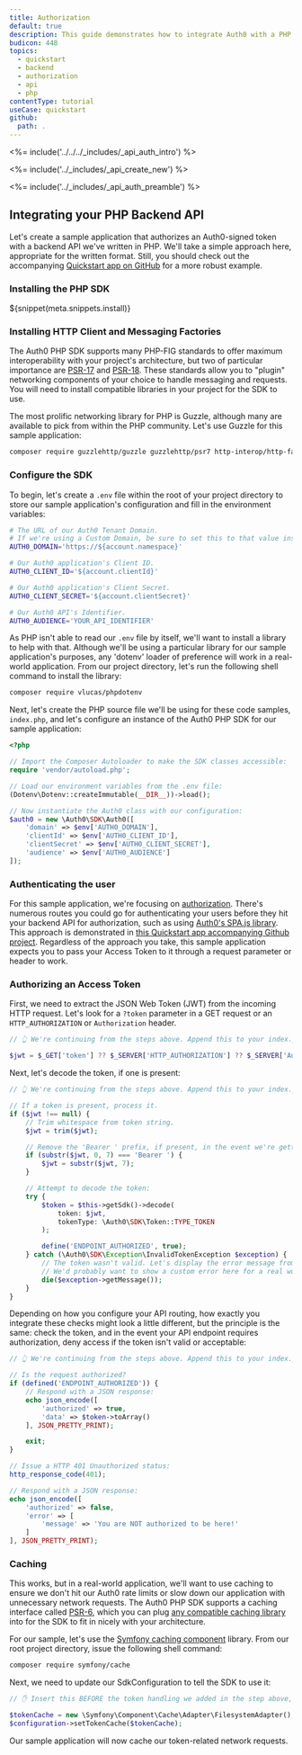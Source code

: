 ```yaml
---
title: Authorization
default: true
description: This guide demonstrates how to integrate Auth0 with a PHP backend API using the Auth0 PHP SDK.
budicon: 448
topics:
  - quickstart
  - backend
  - authorization
  - api
  - php
contentType: tutorial
useCase: quickstart
github:
  path: .
---
```


<%= include('../../../_includes/_api_auth_intro') %>

<%= include('../_includes/_api_create_new') %>

<%= include('../_includes/_api_auth_preamble') %>

## Integrating your PHP Backend API

Let's create a sample application that authorizes an Auth0-signed token with a backend API we've written in PHP. We'll take a simple approach here, appropriate for the written format. Still, you should check out the accompanying [Quickstart app on GitHub](https://github.com/auth0-samples/auth0-php-api-samples/) for a more robust example.

### Installing the PHP SDK

${snippet(meta.snippets.install)}

### Installing HTTP Client and Messaging Factories

The Auth0 PHP SDK supports many PHP-FIG standards to offer maximum interoperability with your project's architecture, but two of particular importance are [PSR-17](https://www.php-fig.org/psr/psr-17/) and [PSR-18](https://www.php-fig.org/psr/psr-18/). These standards allow you to "plugin" networking components of your choice to handle messaging and requests. You will need to install compatible libraries in your project for the SDK to use.

The most prolific networking library for PHP is Guzzle, although many are available to pick from within the PHP community. Let's use Guzzle for this sample application:

```sh
composer require guzzlehttp/guzzle guzzlehttp/psr7 http-interop/http-factory-guzzle
```

### Configure the SDK

To begin, let's create a `.env` file within the root of your project directory to store our sample application's configuration and fill in the environment variables:

```sh
# The URL of our Auth0 Tenant Domain.
# If we're using a Custom Domain, be sure to set this to that value instead.
AUTH0_DOMAIN='https://${account.namespace}'

# Our Auth0 application's Client ID.
AUTH0_CLIENT_ID='${account.clientId}'

# Our Auth0 application's Client Secret.
AUTH0_CLIENT_SECRET='${account.clientSecret}'

# Our Auth0 API's Identifier.
AUTH0_AUDIENCE='YOUR_API_IDENTIFIER'
```

As PHP isn't able to read our `.env` file by itself, we'll want to install a library to help with that. Although we'll be using a particular library for our sample application's purposes, any 'dotenv' loader of preference will work in a real-world application. From our project directory, let's run the following shell command to install the library:

```sh
composer require vlucas/phpdotenv
```

Next, let's create the PHP source file we'll be using for these code samples, `index.php`, and let's configure an instance of the Auth0 PHP SDK for our sample application:

```php
<?php

// Import the Composer Autoloader to make the SDK classes accessible:
require 'vendor/autoload.php';

// Load our environment variables from the .env file:
(Dotenv\Dotenv::createImmutable(__DIR__))->load();

// Now instantiate the Auth0 class with our configuration:
$auth0 = new \Auth0\SDK\Auth0([
    'domain' => $env['AUTH0_DOMAIN'],
    'clientId' => $env['AUTH0_CLIENT_ID'],
    'clientSecret' => $env['AUTH0_CLIENT_SECRET'],
    'audience' => $env['AUTH0_AUDIENCE']
]);
```


### Authenticating the user

For this sample application, we're focusing on [authorization](https://auth0.com/intro-to-iam/authentication-vs-authorization/). There's numerous routes you could go for authenticating your users before they hit your backend API for authorization, such as using [Auth0's SPA.js library](https://github.com/auth0/auth0-spa-js). This approach is demonstrated in [this Quickstart app accompanying Github project](https://github.com/auth0-samples/auth0-php-api-samples/). Regardless of the approach you take, this sample application expects you to pass your Access Token to it through a request parameter or header to work.

### Authorizing an Access Token

First, we need to extract the JSON Web Token (JWT) from the incoming HTTP request. Let's look for a `?token` parameter in a GET request or an `HTTP_AUTHORIZATION` or `Authorization` header.

```PHP
// 👆 We're continuing from the steps above. Append this to your index.php file.

$jwt = $_GET['token'] ?? $_SERVER['HTTP_AUTHORIZATION'] ?? $_SERVER['Authorization'] ?? null;
```

Next, let's decode the token, if one is present:

```PHP
// 👆 We're continuing from the steps above. Append this to your index.php file.

// If a token is present, process it.
if ($jwt !== null) {
    // Trim whitespace from token string.
    $jwt = trim($jwt);

    // Remove the 'Bearer ' prefix, if present, in the event we're getting an Authorization header that's using it.
    if (substr($jwt, 0, 7) === 'Bearer ') {
        $jwt = substr($jwt, 7);
    }

    // Attempt to decode the token:
    try {
        $token = $this->getSdk()->decode(
            token: $jwt,
            tokenType: \Auth0\SDK\Token::TYPE_TOKEN
        );

        define('ENDPOINT_AUTHORIZED', true);
    } catch (\Auth0\SDK\Exception\InvalidTokenException $exception) {
        // The token wasn't valid. Let's display the error message from the Auth0 SDK.
        // We'd probably want to show a custom error here for a real world application.
        die($exception->getMessage());
    }
}
```

Depending on how you configure your API routing, how exactly you integrate these checks might look a little different, but the principle is the same: check the token, and in the event your API endpoint requires authorization, deny access if the token isn't valid or acceptable:

```PHP
// 👆 We're continuing from the steps above. Append this to your index.php file.

// Is the request authorized?
if (defined('ENDPOINT_AUTHORIZED')) {
    // Respond with a JSON response:
    echo json_encode([
        'authorized' => true,
        'data' => $token->toArray()
    ], JSON_PRETTY_PRINT);

    exit;
}

// Issue a HTTP 401 Unauthorized status:
http_response_code(401);

// Respond with a JSON response:
echo json_encode([
    'authorized' => false,
    'error' => [
        'message' => 'You are NOT authorized to be here!'
    ]
], JSON_PRETTY_PRINT);
```

### Caching

This works, but in a real-world application, we'll want to use caching to ensure we don't hit our Auth0 rate limits or slow down our application with unnecessary network requests. The Auth0 PHP SDK supports a caching interface called [PSR-6](https://www.php-fig.org/psr/psr-6), which you can plug [any compatible caching library](https://packagist.org/providers/psr/cache-implementation) into for the SDK to fit in nicely with your architecture.

For our sample, let's use the [Symfony caching component](https://symfony.com/doc/current/components/cache.html) library. From our root project directory, issue the following shell command:

```sh
composer require symfony/cache
```

Next, we need to update our SdkConfiguration to tell the SDK to use it:

```PHP
// ✋ Insert this BEFORE the token handling we added in the step above, so the SDK uses the cache.

$tokenCache = new \Symfony\Component\Cache\Adapter\FilesystemAdapter();
$configuration->setTokenCache($tokenCache);
```

Our sample application will now cache our token-related network requests.
